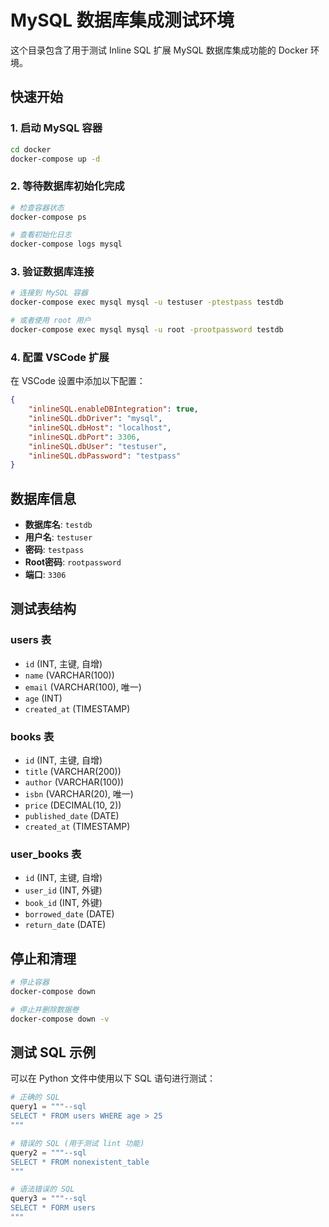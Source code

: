 # MySQL 数据库集成测试环境

这个目录包含了用于测试 Inline SQL 扩展 MySQL 数据库集成功能的 Docker 环境。

## 快速开始

### 1. 启动 MySQL 容器

```bash
cd docker
docker-compose up -d
```

### 2. 等待数据库初始化完成

```bash
# 检查容器状态
docker-compose ps

# 查看初始化日志
docker-compose logs mysql
```

### 3. 验证数据库连接

```bash
# 连接到 MySQL 容器
docker-compose exec mysql mysql -u testuser -ptestpass testdb

# 或者使用 root 用户
docker-compose exec mysql mysql -u root -prootpassword testdb
```

### 4. 配置 VSCode 扩展

在 VSCode 设置中添加以下配置：

```json
{
    "inlineSQL.enableDBIntegration": true,
    "inlineSQL.dbDriver": "mysql",
    "inlineSQL.dbHost": "localhost",
    "inlineSQL.dbPort": 3306,
    "inlineSQL.dbUser": "testuser",
    "inlineSQL.dbPassword": "testpass"
}
```

## 数据库信息

- **数据库名**: `testdb`
- **用户名**: `testuser`
- **密码**: `testpass`
- **Root密码**: `rootpassword`
- **端口**: `3306`

## 测试表结构

### users 表
- `id` (INT, 主键, 自增)
- `name` (VARCHAR(100))
- `email` (VARCHAR(100), 唯一)
- `age` (INT)
- `created_at` (TIMESTAMP)

### books 表
- `id` (INT, 主键, 自增)
- `title` (VARCHAR(200))
- `author` (VARCHAR(100))
- `isbn` (VARCHAR(20), 唯一)
- `price` (DECIMAL(10, 2))
- `published_date` (DATE)
- `created_at` (TIMESTAMP)

### user_books 表
- `id` (INT, 主键, 自增)
- `user_id` (INT, 外键)
- `book_id` (INT, 外键)
- `borrowed_date` (DATE)
- `return_date` (DATE)

## 停止和清理

```bash
# 停止容器
docker-compose down

# 停止并删除数据卷
docker-compose down -v
```

## 测试 SQL 示例

可以在 Python 文件中使用以下 SQL 语句进行测试：

```python
# 正确的 SQL
query1 = """--sql
SELECT * FROM users WHERE age > 25
"""

# 错误的 SQL (用于测试 lint 功能)
query2 = """--sql
SELECT * FROM nonexistent_table
"""

# 语法错误的 SQL
query3 = """--sql
SELECT * FORM users
"""
```